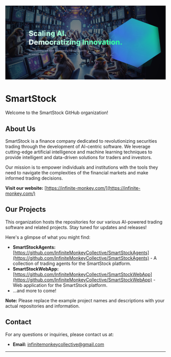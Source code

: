 ![](https://github.com/InfiniteMonkeyCollective/.github/blob/main/profile/SmartStock.png)
# SmartStock

Welcome to the SmartStock GitHub organization!

## About Us

SmartStock is a finance company dedicated to revolutionizing securities trading through the development of AI-centric software. We leverage cutting-edge artificial intelligence and machine learning techniques to provide intelligent and data-driven solutions for traders and investors.

Our mission is to empower individuals and institutions with the tools they need to navigate the complexities of the financial markets and make informed trading decisions.

**Visit our website:** [https://infinite-monkey.com/](https://infinite-monkey.com/)

## Our Projects

This organization hosts the repositories for our various AI-powered trading software and related projects. Stay tuned for updates and releases!

Here's a glimpse of what you might find:

* **SmartStockAgents:** [https://github.com/InfiniteMonkeyCollective/SmartStockAgents](https://github.com/InfiniteMonkeyCollective/SmartStockAgents) - A collection of trading agents for the SmartStock platform.
* **SmartStockWebApp:** [https://github.com/InfiniteMonkeyCollective/SmartStockWebApp](https://github.com/InfiniteMonkeyCollective/SmartStockWebApp) - Web application for the SmartStock platform.
* ...and more to come!

**Note:** Please replace the example project names and descriptions with your actual repositories and information.

## Contact

For any questions or inquiries, please contact us at:

* **Email:** [infinitemonkeycollective@gmail.com](mailto:infinitemonkeycollective@gmail.com)

---
